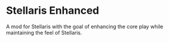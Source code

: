 # Stellaris Enhanced
A mod for Stellaris with the goal of enhancing the core play while maintaining the feel of Stellaris.